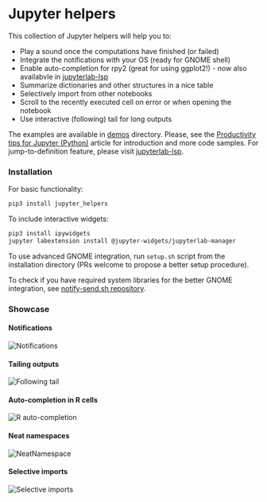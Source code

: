 # Jupyter helpers

This collection of Jupyter helpers will help you to:

- Play a sound once the computations have finished (or failed)
- Integrate the notifications with your OS (ready for GNOME shell)
- Enable auto-completion for rpy2 (great for using  ggplot2!) - now also availabvle in [jupyterlab-lsp](https://github.com/krassowski/jupyterlab-lsp)
- Summarize dictionaries and other structures in a nice table
- Selectively import from other notebooks
- Scroll to the recently executed cell on error or when opening the notebook
- Use interactive (following) tail for long outputs


The examples are available in [demos](https://github.com/krassowski/jupyter-helpers/tree/master/demos) directory. Please, see the [Productivity tips for Jupyter (Python)](https://medium.com/@krassowski.michal/productivity-tips-for-jupyter-python-a3614d70c770) article for introduction and more code samples. For jump-to-definition feature, please visit [jupyterlab-lsp](https://github.com/krassowski/jupyterlab-lsp).



### Installation

For basic functionality:

```bash
pip3 install jupyter_helpers
```

To include interactive widgets:

```bash
pip3 install ipywidgets
jupyter labextension install @jupyter-widgets/jupyterlab-manager
```

To use advanced GNOME integration,
run `setup.sh` script from the installation directory (PRs welcome to propose a better setup procedure).

To check if you have required system libraries for the better GNOME integration, see [notify-send.sh repository](https://github.com/vlevit/notify-send.sh).


### Showcase

#### Notifications

![Notifications](https://raw.githubusercontent.com/krassowski/jupyter-helpers/master/images/notifications_integration.gif)

#### Tailing outputs

![Following tail](https://raw.githubusercontent.com/krassowski/jupyter-helpers/master/images/tail.gif)

#### Auto-completion in R cells

![R auto-completion](https://raw.githubusercontent.com/krassowski/jupyter-helpers/master/images/r_autocomplete.gif)

#### Neat namespaces

![NeatNamespace](https://raw.githubusercontent.com/krassowski/jupyter-helpers/master/images/neat_namespace.png)

#### Selective imports

![Selective imports](https://raw.githubusercontent.com/krassowski/jupyter-helpers/master/images/selective_import.png)
